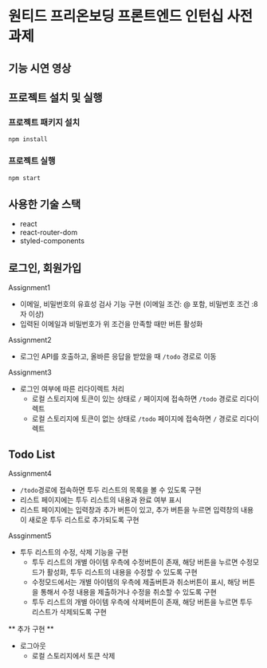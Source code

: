 # 원티드 프리온보딩 프론트엔드 인턴십 사전과제

## 기능 시연 영상

## 프로젝트 설치 및 실행

### 프로젝트 패키지 설치

```
npm install
```

### 프로젝트 실행

```
npm start
```

## 사용한 기술 스택

- react
- react-router-dom
- styled-components


## 로그인, 회원가입

Assignment1

- 이메일, 비밀번호의 유효성 검사 기능 구현 (이메일 조건: @ 포함, 비밀번호 조건 :8자 이상)
- 입력된 이메일과 비밀번호가 위 조건을 만족할 때만 버튼 활성화

Assignment2

- 로그인 API를 호출하고, 올바른 응답을 받았을 때 `/todo` 경로로 이동

Assignment3

- 로그인 여부에 따른 리다이렉트 처리
  - 로컬 스토리지에 토큰이 있는 상태로 `/` 페이지에 접속하면 `/todo` 경로로 리다이렉트
  - 로컬 스토리지에 토큰이 없는 상태로 `/todo` 페이지에 접속하면 `/` 경로로 리다이렉트

## Todo List

Assignment4

- `/todo`경로에 접속하면 투두 리스트의 목록을 볼 수 있도록 구현
- 리스트 페이지에는 투두 리스트의 내용과 완료 여부 표시
- 리스트 페이지에는 입력창과 추가 버튼이 있고, 추가 버튼을 누르면 입력창의 내용이 새로운 투두 리스트로 추가되도록 구현

Assginment5

- 투두 리스트의 수정, 삭제 기능을 구현
  - 투두 리스트의 개별 아이템 우측에 수정버튼이 존재, 해당 버튼을 누르면 수정모드가 활성화, 투두 리스트의 내용을 수정할 수 있도록 구현
  - 수정모드에서는 개별 아이템의 우측에 제출버튼과 취소버튼이 표시, 해당 버튼을 통해서 수정 내용을 제출하거나 수정을 취소할 수 있도록 구현
  - 투두 리스트의 개별 아이템 우측에 삭제버튼이 존재, 해당 버튼을 누르면 투두 리스트가 삭제되도록 구현

** 추가 구현 **

- 로그아웃
  - 로컬 스토리지에서 토큰 삭제
